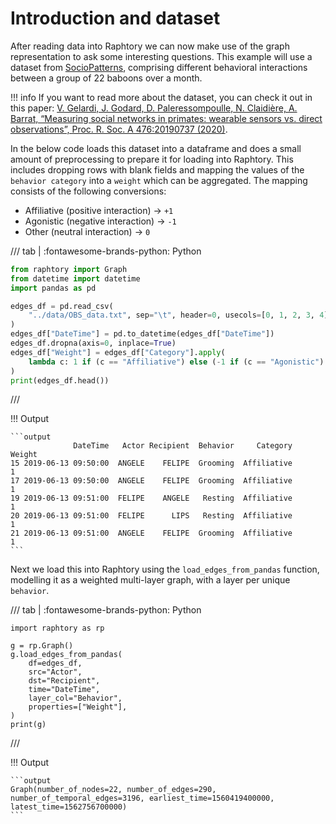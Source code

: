 # Introduction and dataset

After reading data into Raphtory we can now make use of the graph representation to ask some interesting questions. This example will use a dataset from [SocioPatterns](http://www.sociopatterns.org/datasets/baboons-interactions/), comprising different behavioral interactions between a group of 22 baboons over a month. 

!!! info 
    If you want to read more about the dataset, you can check it out in this paper: [V. Gelardi, J. Godard, D. Paleressompoulle, N. Claidière, A. Barrat, “Measuring social networks in primates: wearable sensors vs. direct observations”, Proc. R. Soc. A 476:20190737 (2020)](https://royalsocietypublishing.org/doi/10.1098/rspa.2019.0737). 

In the below code loads this dataset into a dataframe and does a small amount of preprocessing to prepare it for loading into Raphtory. This includes dropping rows with blank fields and mapping the values of the `behavior category` into a `weight` which can be aggregated. The mapping consists of the following conversions:

- Affiliative (positive interaction) → `+1`
- Agonistic (negative interaction) → `-1` 
- Other (neutral interaction) → `0`

/// tab | :fontawesome-brands-python: Python

```python
from raphtory import Graph
from datetime import datetime
import pandas as pd

edges_df = pd.read_csv(
    "../data/OBS_data.txt", sep="\t", header=0, usecols=[0, 1, 2, 3, 4], parse_dates=[0]
)
edges_df["DateTime"] = pd.to_datetime(edges_df["DateTime"])
edges_df.dropna(axis=0, inplace=True)
edges_df["Weight"] = edges_df["Category"].apply(
    lambda c: 1 if (c == "Affiliative") else (-1 if (c == "Agonistic") else 0)
)
print(edges_df.head())
```
///

!!! Output

    ```output
                  DateTime   Actor Recipient  Behavior     Category  Weight
    15 2019-06-13 09:50:00  ANGELE    FELIPE  Grooming  Affiliative       1
    17 2019-06-13 09:50:00  ANGELE    FELIPE  Grooming  Affiliative       1
    19 2019-06-13 09:51:00  FELIPE    ANGELE   Resting  Affiliative       1
    20 2019-06-13 09:51:00  FELIPE      LIPS   Resting  Affiliative       1
    21 2019-06-13 09:51:00  ANGELE    FELIPE  Grooming  Affiliative       1
    ```

Next we load this into Raphtory using the `load_edges_from_pandas` function, modelling it as a weighted multi-layer graph, with a layer per unique `behavior`. 

/// tab | :fontawesome-brands-python: Python
```{.python continuation}
import raphtory as rp

g = rp.Graph()
g.load_edges_from_pandas(
    df=edges_df,
    src="Actor",
    dst="Recipient",
    time="DateTime",
    layer_col="Behavior",
    properties=["Weight"],
)
print(g)
```
///

!!! Output

    ```output
    Graph(number_of_nodes=22, number_of_edges=290, number_of_temporal_edges=3196, earliest_time=1560419400000, latest_time=1562756700000)
    ```
 